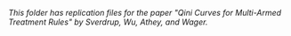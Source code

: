 _This folder has replication files for the paper "Qini Curves for Multi-Armed Treatment Rules" by Sverdrup, Wu, Athey, and Wager._
